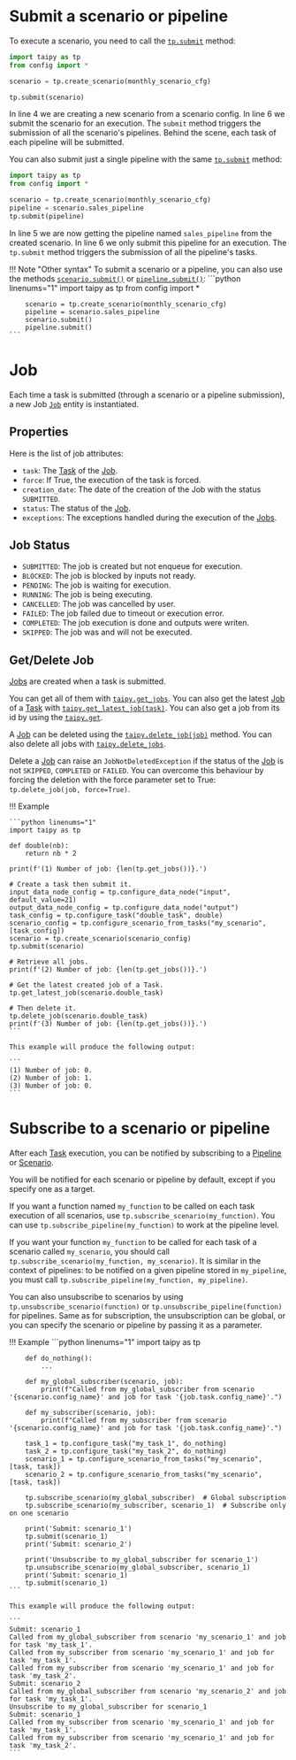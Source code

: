 # Submit a scenario or pipeline

To execute a scenario, you need to call the
[`tp.submit`](../../../reference/#taipy.core.taipy.submit) method:
```python linenums="1"
import taipy as tp
from config import *

scenario = tp.create_scenario(monthly_scenario_cfg)

tp.submit(scenario)
```
In line 4 we are creating a new scenario from a scenario config. In line 6 we submit the scenario for an execution.
The `submit` method triggers the submission of all the scenario's pipelines. Behind the scene, each task of each
pipeline will be submitted.

You can also submit just a single pipeline with the same [`tp.submit`](../../../reference/#taipy.core.taipy.submit)
method:

```python linenums="1"
import taipy as tp
from config import *

scenario = tp.create_scenario(monthly_scenario_cfg)
pipeline = scenario.sales_pipeline
tp.submit(pipeline)
```
In line 5 we are now getting the pipeline named `sales_pipeline` from the created scenario. In line
6 we only submit this pipeline for an execution. The `tp.submit` method triggers the submission of all the
pipeline's tasks.

!!! Note "Other syntax"
    To submit a scenario or a pipeline, you can also use the methods
    [`scenario.submit()`](../../../reference/#taipy.core.scenario.scenario.Scenario.submit) or
    [`pipeline.submit()`](../../../reference/#taipy.core.pipeline.pipeline.Pipeline.submit):
    ```python linenums="1"
        import taipy as tp
        from config import *

        scenario = tp.create_scenario(monthly_scenario_cfg)
        pipeline = scenario.sales_pipeline
        scenario.submit()
        pipeline.submit()
    ```

# Job

Each time a task is submitted (through a scenario or a pipeline submission), a new Job
[`Job`](../../../reference/#taipy.core.job.job.Job) entity is instantiated.

## Properties

Here is the list of job attributes:

- `task`: The [Task](../concepts/task.md) of the [Job](../concepts/job.md).
- `force`: If True, the execution of the task is forced.
- `creation_date`: The date of the creation of the Job with the status `SUBMITTED`.
- `status`: The status of the [Job](../concepts/job.md).
- `exceptions`: The exceptions handled during the execution of the [Jobs](../concepts/job.md).

## Job Status

- `SUBMITTED`: The job is created but not enqueue for execution.
- `BLOCKED`: The job is blocked by inputs not ready.
- `PENDING`: The job is waiting for execution.
- `RUNNING`: The job is being executing.
- `CANCELLED`: The job was cancelled by user.
- `FAILED`: The job failed due to timeout or execution error.
- `COMPLETED`: The job execution is done and outputs were writen.
- `SKIPPED`: The job was and will not be executed.

## Get/Delete Job

[Jobs](../concepts/job.md) are created when a task is submitted.

You can get all of them with [`taipy.get_jobs`](../../../reference/#taipy.core.get_jobs). You can also get the latest
[Job](../concepts/job.md) of a [Task](../concepts/task.md) with
[`taipy.get_latest_job(task)`](../../reference/#taipy.core.get_latest_job).
You can also get a job from its id by using the [`taipy.get`](../../../reference/#taipy.core.get).

A [Job](../concepts/job.md)  can be deleted using the
[`taipy.delete_job(job)`](../../../reference/#taipy.core.delete_job) method. You can also delete all jobs with
[`taipy.delete_jobs`](../../../reference/#taipy.core.delete_jobs).

Delete a [Job](../concepts/job.md) can raise an `JobNotDeletedException` if the status of the
[Job](../concepts/job.md) is not `SKIPPED`, `COMPLETED` or `FAILED`. You can overcome this behaviour by forcing the
deletion with the force parameter set to True: `tp.delete_job(job, force=True)`.

!!! Example

    ```python linenums="1"
    import taipy as tp

    def double(nb):
        return nb * 2

    print(f'(1) Number of job: {len(tp.get_jobs())}.')

    # Create a task then submit it.
    input_data_node_config = tp.configure_data_node("input", default_value=21)
    output_data_node_config = tp.configure_data_node("output")
    task_config = tp.configure_task("double_task", double)
    scenario_config = tp.configure_scenario_from_tasks("my_scenario", [task_config])
    scenario = tp.create_scenario(scenario_config)
    tp.submit(scenario)

    # Retrieve all jobs.
    print(f'(2) Number of job: {len(tp.get_jobs())}.')

    # Get the latest created job of a Task.
    tp.get_latest_job(scenario.double_task)

    # Then delete it.
    tp.delete_job(scenario.double_task)
    print(f'(3) Number of job: {len(tp.get_jobs())}.')
    ```

    This example will produce the following output:

    ```
    (1) Number of job: 0.
    (2) Number of job: 1.
    (3) Number of job: 0.
    ```

# Subscribe to a scenario or pipeline

After each [Task](../concepts/task.md) execution, you can be notified by subscribing to a
[Pipeline](../concepts/pipeline.md) or [Scenario](../concepts/scenario.md).

You will be notified for each scenario or pipeline by default, except if you specify one as a target.

If you want a function named `my_function` to be called on each task execution of all scenarios, use
`tp.subscribe_scenario(my_function)`.
You can use `tp.subscribe_pipeline(my_function)` to work at the pipeline level.

If you want your function `my_function` to be called for each task of a scenario called `my_scenario`, you should call
`tp.subscribe_scenario(my_function, my_scenario)`. It is similar in the context of pipelines: to be notified on a given
pipeline stored in `my_pipeline`, you must call `tp.subscribe_pipeline(my_function, my_pipeline)`.

You can also unsubscribe to scenarios by using `tp.unsubscribe_scenario(function)`
or `tp.unsubscribe_pipeline(function)` for pipelines. Same as for subscription, the unsubscription can be global,
or you can specify the scenario or pipeline by passing it as a parameter.

!!! Example
    ```python linenums="1"
        import taipy as tp

        def do_nothing():
            ...

        def my_global_subscriber(scenario, job):
            print(f"Called from my_global_subscriber from scenario '{scenario.config_name}' and job for task '{job.task.config_name}'.")

        def my_subscriber(scenario, job):
            print(f"Called from my_subscriber from scenario '{scenario.config_name}' and job for task '{job.task.config_name}'.")

        task_1 = tp.configure_task("my_task_1", do_nothing)
        task_2 = tp.configure_task("my_task_2", do_nothing)
        scenario_1 = tp.configure_scenario_from_tasks("my_scenario", [task, task])
        scenario_2 = tp.configure_scenario_from_tasks("my_scenario", [task, task])

        tp.subscribe_scenario(my_global_subscriber)  # Global subscription
        tp.subscribe_scenario(my_subscriber, scenario_1)  # Subscribe only on one scenario

        print('Submit: scenario_1')
        tp.submit(scenario_1)
        print('Submit: scenario_2')

        print('Unsubscribe to my_global_subscriber for scenario_1')
        tp.unsubscribe_scenario(my_global_subscriber, scenario_1)
        print('Submit: scenario_1)
        tp.submit(scenario_1)
    ```

    This example will produce the following output:

    ```
    Submit: scenario_1
    Called from my_global_subscriber from scenario 'my_scenario_1' and job for task 'my_task_1'.
    Called from my_subscriber from scenario 'my_scenario_1' and job for task 'my_task_1'.
    Called from my_subscriber from scenario 'my_scenario_1' and job for task 'my_task_2'.
    Submit: scenario_2
    Called from my_global_subscriber from scenario 'my_scenario_2' and job for task 'my_task_1'.
    Unsubscribe to my_global_subscriber for scenario_1
    Submit: scenario_1
    Called from my_subscriber from scenario 'my_scenario_1' and job for task 'my_task_1'.
    Called from my_subscriber from scenario 'my_scenario_1' and job for task 'my_task_2'.
    ```
